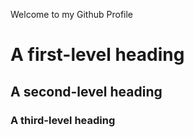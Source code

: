 Welcome to my Github Profile
# A first-level heading
## A second-level heading
### A third-level heading
